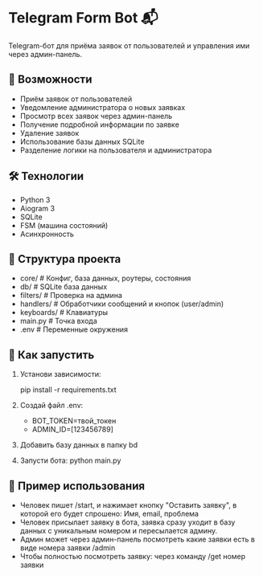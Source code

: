 # Telegram Form Bot 📬

Telegram-бот для приёма заявок от пользователей и управления ими через админ-панель.

## 🚀 Возможности

- Приём заявок от пользователей
- Уведомление администратора о новых заявках
- Просмотр всех заявок через админ-панель
- Получение подробной информации по заявке
- Удаление заявок
- Использование базы данных SQLite
- Разделение логики на пользователя и администратора

## 🛠️ Технологии

- Python 3
- Aiogram 3
- SQLite
- FSM (машина состояний)
- Асинхронность

## 📁 Структура проекта

- core/ # Конфиг, база данных, роутеры, состояния
- db/ # SQLite база данных
- filters/ # Проверка на админа
- handlers/ # Обработчики сообщений и кнопок (user/admin)
- keyboards/ # Клавиатуры
- main.py # Точка входа
- .env # Переменные окружения

## 🔧 Как запустить

1. Установи зависимости:

    pip install -r requirements.txt

2. Создай файл .env:
   - BOT_TOKEN=твой_токен
   - ADMIN_ID=[123456789]
   
4. Добавить базу данных в папку bd

5. Запусти бота:
python main.py

## 📓 Пример использования

- Человек пишет /start, и нажимает кнопку "Оставить заявку", в которой его будет спрошено: Имя, email, проблема
- Человек присылает заявку в бота, заявка сразу уходит в базу данных с уникальным номером и пересылается админу.
- Админ может через админ-панель посмотреть какие заявки есть в виде номера заявки /admin
- Чтобы полностью посмотреть заявку: через команду /get номер заявки

